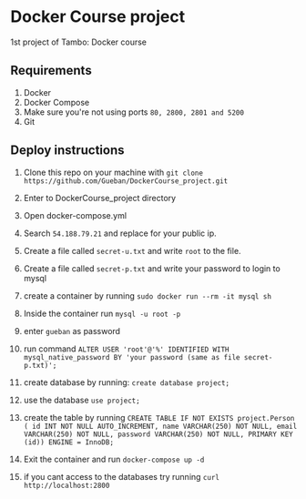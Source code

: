 # Docker Course project
1st project of Tambo: Docker course

## Requirements
1. Docker
2. Docker Compose
3. Make sure you're not using ports `80, 2800, 2801 and 5200`
4. Git

## Deploy instructions

1. Clone this repo on your machine with `git clone https://github.com/Gueban/DockerCourse_project.git`

2. Enter to DockerCourse_project directory

3. Open docker-compose.yml 

4. Search `54.188.79.21` and replace for your public ip.

5. Create a file called `secret-u.txt` and write `root` to the file.

6. Create a file called `secret-p.txt` and write your password to login to mysql

7. create a container by running `sudo docker run --rm -it mysql sh`

8. Inside the container run
`mysql -u root -p`

9. enter `gueban` as password

10. run command `ALTER USER 'root'@'%' IDENTIFIED WITH mysql_native_password BY 'your password (same as file secret-p.txt)';`

11. create database by running: `create database project;`

12. use the database `use project;`

13. create the table by running `CREATE TABLE IF NOT EXISTS project.Person (
  id INT NOT NULL AUTO_INCREMENT,
  name VARCHAR(250) NOT NULL,
  email VARCHAR(250) NOT NULL,
  password VARCHAR(250) NOT NULL,
  PRIMARY KEY (id))
ENGINE = InnoDB;`

14. Exit the container and run `docker-compose up -d`

15. if you cant access to the databases try running `curl http://localhost:2800`